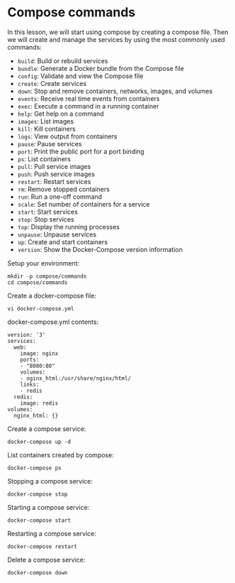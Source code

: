 # Compose commands

In this lesson, we will start using compose by creating a compose file. Then we will create and manage the services by using the most commonly used commands:

- `build`: Build or rebuild services
- `bundle`: Generate a Docker bundle from the Compose file
- `config`: Validate and view the Compose file
- `create`: Create services
- `down`: Stop and remove containers, networks, images, and volumes
- `events`: Receive real time events from containers
- `exec`: Execute a command in a running container
- `help`: Get help on a command
- `images`: List images
- `kill`: Kill containers
- `logs`: View output from containers
- `pause`: Pause services
- `port`: Print the public port for a port binding
- `ps`: List containers
- `pull`: Pull service images
- `push`: Push service images
- `restart`: Restart services
- `rm`: Remove stopped containers
- `run`: Run a one-off command
- `scale`: Set number of containers for a service
- `start`: Start services
- `stop`: Stop services
- `top`: Display the running processes
- `unpause`: Unpause services
- `up`: Create and start containers
- `version`: Show the Docker-Compose version information

Setup your environment:
```
mkdir -p compose/commands
cd compose/commands
```

Create a docker-compose file:
```
vi docker-compose.yml
```

docker-compose.yml contents:
```
version: '3'
services:
  web:
    image: nginx
    ports:
    - "8080:80"
    volumes:
    - nginx_html:/usr/share/nginx/html/
    links:
    - redis
  redis:
    image: redis
volumes:
  nginx_html: {}
```

Create a compose service:
```
docker-compose up -d
```

List containers created by compose:
```
docker-compose ps
```

Stopping a compose service:
```
docker-compose stop
```

Starting a compose service:
```
docker-compose start
```

Restarting a compose service:
```
docker-compose restart
```

Delete a compose service:
```
docker-compose down
```